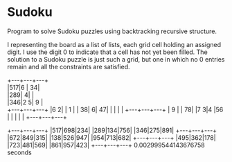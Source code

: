 # Sudoku
Program to solve Sudoku puzzles using backtracking recursive structure.

I representing the board as a list of lists, each grid cell holding an assigned digit. I use the digit 0 to indicate that a cell has not yet been filled. The solution to a Sudoku puzzle is just such a grid, but one in which no 0 entries remain and all the constraints are satisfied.


+---+---+---+<br>
|517|6  | 34|<br>
|289|  4|   |<br>
|346|2 5| 9 |<br>
+---+---+---+
|6 2|   | 1 |
| 38|  6| 47|
|   |   |   |
+---+---+---+
| 9 |   | 78|
|7 3|4  |56 |
|   |   |   |
+---+---+---+

+---+---+---+
|517|698|234|
|289|134|756|
|346|275|891|
+---+---+---+
|672|849|315|
|138|526|947|
|954|713|682|
+---+---+---+
|495|362|178|
|723|481|569|
|861|957|423|
+---+---+---+
0.002999544143676758 seconds

